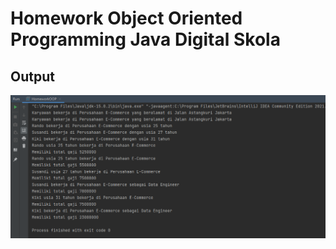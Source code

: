 # Homework Object Oriented Programming Java Digital Skola

## Output
![Sample Output](./images-output/HomeworkOOP.png)

